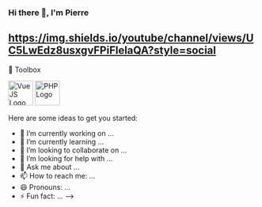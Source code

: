 ### Hi there 👋, I'm Pierre
https://img.shields.io/youtube/channel/views/UC5LwEdz8usxgvFPiFlelaQA?style=social
---

🧰 Toolbox

<img src="https://cdn.worldvectorlogo.com/logos/vue.svg" alt="VueJS Logo" width="50" height="50"/> <img src="https://cdn.worldvectorlogo.com/logos/php.svg" alt="PHP Logo" width="50" height="50"/>



Here are some ideas to get you started:

- 🔭 I’m currently working on ...
- 🌱 I’m currently learning ...
- 👯 I’m looking to collaborate on ...
- 🤔 I’m looking for help with ...
- 💬 Ask me about ...
- 📫 How to reach me: ...
- 😄 Pronouns: ...
- ⚡ Fun fact: ...
-->

